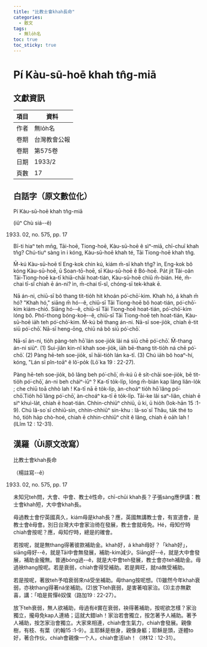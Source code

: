 ```yaml
---
title: "比教士會khah長命"
categories:
  - 散文
tags:
  - 無lo̍h名
toc: true
toc_sticky: true
---
```


# Pí Kàu-sū-hoē khah tn̂g-miā

## 文獻資訊

| 項目 | 資料 |
|---|---|
| 作者 | 無lo̍h名 |
| 卷期 | 台灣教會公報 |
| 卷期 | 第575卷 |
| 日期 | 1933/2 |
| 頁數 | 17 |

## 白話字（原文數位化）

Pí Kàu-sū-hoē khah tn̂g-miā

(iûⁿ Chù siá--ê)

1933. 02, no. 575, pp. 17

Bī-ti hiaⁿ teh mn̄g, Tāi-hoē, Tiong-hoē, Kàu-sū-hoē ê sìⁿ-miā, chī-chuī khah tn̂g? Chú-tiuⁿ sàng ìn i kóng, Kàu-sū-hoē khah té, Tāi Tiong-hoē khah tn̂g.

M̄-kú Kàu-sū-hoē tī Eng-kok chin kú, kiám m̄-sī khah tn̂g? ìn, Eng-kok bô kóng Kàu-sū-hoē, ū Soan-tō-hoē, sī Kàu-sū-hoē ê Bó-hoē. Pa̍t ji̍t Tâi-oân Tāi-Tiong-hoē ka-tī khiā-chāi hoat-tián, Kàu-sū-hoē chiū m̄-bián. Hé, m̄-chai tī-sî chiah ē án-ni? ìn, m̄-chai tī-sî, chóng-sī tek-khak ē.

Nā án-ni, chiū-sī bô thang tit-tio̍h hit khoán pó͘-chō͘-kim. Khah hó, á khah m̄ hó? "Khah hó," siāng m̄ hó--ê, chiū-sī Tāi Tiong-hoē bô hoat-tián, pó͘-chō͘-kim kiám-chió. Siāng hó--ê, chiū-sī Tāi Tiong-hoē hoat-tián, pó͘-chō͘-kim lóng bô. Phó͘-thong bóng-koè--ê, chiū-sī Tāi Tiong-hoē teh hoat-tián, Kàu-sū-hoē ia̍h teh pó͘-chō͘-kim. M̄-kú bē thang án-ni. Nā-sī soe-jio̍k, chiah ē-tit siū pó͘-chō͘. Nā-sī heng-ōng, chiū ná bô siū pó͘-chō͘.

Nā-sī án-ni, tio̍h pàng-teh hō͘ lán soe-jio̍k lâi ná siū chē pó͘-chō͘. M̄-thang án-ni siūⁿ. (1) Sui-jiân kin-nî khah soe-jio̍k, ia̍h bē-thang tit-tio̍h ná chē pó͘-chō͘. (2) Pàng hē-teh soe-jio̍k, sī hāi-tio̍h lán ka-tī. (3) Chú ia̍h bô hoaⁿ-hí, kóng, "Lán sī pîn-toāⁿ ê lô͘-po̍k (Lō͘ ka 19 : 22-27).

Pàng hē-teh soe-jio̍k, bô lâng beh pó͘-chō͘, m̄-kú ū ê si̍t-chāi soe-jio̍k, bē tit-tio̍h pó͘-chō͘, án-ni beh cháiⁿ-iūⁿ ? Ka-tī to̍k-li̍p, lóng m̄-bián kap lâng liân-lo̍k ; che chiū toā chhò lah ! Ka-tī nā ē to̍k-li̍p, àn-choáⁿ tio̍h hō͘ lâng pó͘-chō͘.Tio̍h hō͘ lâng pó͘-chō͘, àn-choáⁿ ka-tī ē to̍k-li̍p. Tāi-ke lâi saⁿ-liân, chiah ē siⁿ khuì-la̍t, chiah ē hoat-tián. Chhin-chhiūⁿ chhiū, ū ki, ū hio̍h (Iok-hān 15 :1-9). Chú Iâ-so͘ sī chhiū-sin, chhin-chhiūⁿ sin-khu : Iâ-so͘ sī Thâu, ta̍k thé to hó, tio̍h ha̍p chò-hoé, chiah ē chhin-chhiūⁿ chi̍t ê lâng, chiah ē oa̍h lah ! (ⅠLîm 12 : 12-31).

## 漢羅（Ùi原文改寫）

比教士會khah長命

（楊註寫--ê）

1933. 02, no. 575, pp. 17

未知兄teh問，大會、中會、教士ê性命，chī-chūi khah長？子張sàng應伊講：教士會khah短，大中會khah長。

毋過教士會佇英國真久，kiám毋是khah長？應，英國無講教士會，有宣道會，是教士會ê母會。別日台灣大中會家治徛在發展，教士會就毋免。Hé，毋知佇時chiah會按呢？應，毋知佇時，總是的確會。

若按呢，就是無thang得著彼款補助金。khah好，á khah毋好？「khah好」，siāng毋好--ê，就是Tāi中會無發展，補助-kim減少。Siāng好--ê，就是大中會發展，補助金攏無。普通bóng過--ê，就是大中會teh發展，教士會亦teh補助金。毋過袂thang按呢。若是衰弱，chiah會得受補助。若是興旺，就ná無受補助。

若是按呢，著放teh予咱衰弱來ná受坐補助。毋thang按呢想。(1)雖然今年khah衰弱，亦袂thang得著ná坐補助。(2)放下teh衰弱，是害著咱家治。(3)主亦無歡喜，講：「咱是貧憚ê奴僕（路加19 : 22-27）。

放下teh衰弱，無人欲補助，毋過有ê實在衰弱，袂得著補助，按呢欲怎樣？家治獨立，攏毋免kap人連絡；這就大錯lah！家治若會獨立，按怎著予人補助。著予人補助，按怎家治會獨立。大家來相連，chiah會生氣力，chiah會發展。親像樹，有枝、有葉（約翰15 :1-9）。主耶穌是樹身，親像身軀；耶穌是頭，逐體to好，著合作伙，chiah會親像一个人，chiah會活lah！（Ⅰ林12 : 12-31）。
